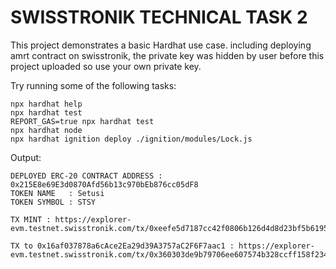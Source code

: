 # SWISSTRONIK TECHNICAL TASK 2

This project demonstrates a basic Hardhat use case. including deploying amrt contract on swisstronik, the private key was hidden by user before this project uploaded so use your own private key.

Try running some of the following tasks:

```shell
npx hardhat help
npx hardhat test
REPORT_GAS=true npx hardhat test
npx hardhat node
npx hardhat ignition deploy ./ignition/modules/Lock.js
```
Output:

```shell
DEPLOYED ERC-20 CONTRACT ADDRESS : 0x215E8e69E3d0870Afd56b13c970bEb876cc05dF8
TOKEN NAME   : Setusi
TOKEN SYMBOL : STSY
```

```shell
TX MINT : https://explorer-evm.testnet.swisstronik.com/tx/0xeefe5d7187cc42f0806b126d4d8d23bf5b61955e922787e29d328e4427c1de59
```

```shell
TX to 0x16af037878a6cAce2Ea29d39A3757aC2F6F7aac1 : https://explorer-evm.testnet.swisstronik.com/tx/0x360303de9b79706ee607574b328ccff158f2341d0b6591845f74da7951f0185f
```
